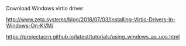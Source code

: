 Download Windows virtio driver

http://www.zeta.systems/blog/2018/07/03/Installing-Virtio-Drivers-In-Windows-On-KVM/

https://projectacrn.github.io/latest/tutorials/using_windows_as_uos.html